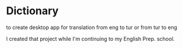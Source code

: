 # Dictionary
to create desktop app for translation from eng to tur or from tur to eng

I created that project while I'm continuing to my English Prep. school. 

